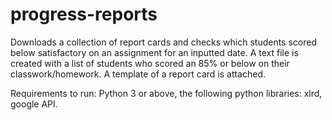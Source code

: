 # progress-reports
Downloads a collection of report cards and checks which students scored below satisfactory on an assignment for an inputted date.
A text file is created with a list of students who scored an 85% or below on their classwork/homework. 
A template of a report card is attached.

Requirements to run: Python 3 or above, the following python libraries: xlrd, google API. 
